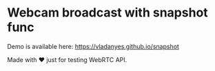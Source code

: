 
# Webcam broadcast with snapshot func

Demo is available here:
https://vladanyes.github.io/snapshot

Made with ❤️ just for testing WebRTC API.
